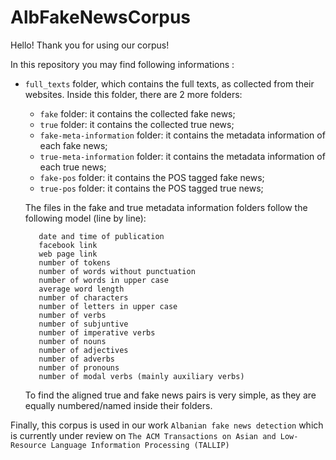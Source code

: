 # AlbFakeNewsCorpus

Hello! Thank you for using our corpus!

In this repository you may find following informations :

 - ``full_texts`` folder, which contains the full texts, as collected from their websites. Inside this folder, there are 2 more folders:

   - ``fake`` folder: it contains the collected fake news;
   - ``true`` folder: it contains the collected true news;
   - ``fake-meta-information`` folder: it contains the metadata information of each fake news;
   - ``true-meta-information`` folder: it contains the metadata information of each true news;
   - ``fake-pos`` folder: it contains the POS tagged fake news;
   - ``true-pos`` folder: it contains the POS tagged true news;

   The files in the fake and true metadata information folders follow the following model (line by line):

          date and time of publication
		  facebook link
          web page link
          number of tokens
          number of words without punctuation
          number of words in upper case
          average word length
          number of characters
          number of letters in upper case
          number of verbs
          number of subjuntive 
          number of imperative verbs
          number of nouns
          number of adjectives
          number of adverbs
          number of pronouns
          number of modal verbs (mainly auxiliary verbs)
		

   To find the aligned true and fake news pairs is very simple, as they are equally numbered/named inside their folders.

Finally, this corpus is used in our work ``Albanian fake news detection`` which is currently under review on ``The ACM Transactions on Asian and Low-Resource Language Information Processing (TALLIP)``
